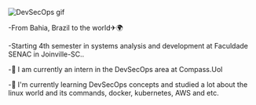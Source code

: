 ![DevSecOps gif](https://user-images.githubusercontent.com/108491649/177080438-cec4346f-6d7e-4152-959a-f2dcd57abfe5.gif)



-From Bahia, Brazil to the world✈🌍

-Starting 4th semester in systems analysis and development at Faculdade SENAC in Joinville-SC..

-🔭 I am currently an intern in the DevSecOps area at Compass.Uol

-🌱 I'm currently learning DevSecOps concepts and studied a lot about the linux world and its commands, docker, kubernetes, AWS and etc.
